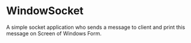 # WindowSocket

A simple socket application who sends a message to client and print this message on Screen of Windows Form.
